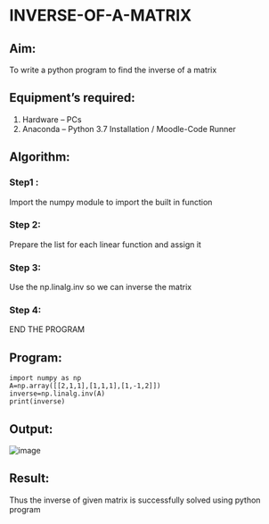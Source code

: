 # INVERSE-OF-A-MATRIX
## Aim:
To write a python program to find the inverse of a matrix
## Equipment’s required:
1. 	Hardware – PCs
2. 	Anaconda – Python 3.7 Installation / Moodle-Code Runner
## Algorithm:
### Step1 : 
Import the numpy module to import the built in function 
### Step 2: 
Prepare the list for each linear function and assign it
### Step 3: 
Use the np.linalg.inv so we can inverse the matrix
### Step 4: 
END THE PROGRAM
## Program:
```
import numpy as np 
A=np.array([[2,1,1],[1,1,1],[1,-1,2]])
inverse=np.linalg.inv(A)
print(inverse)
```
## Output:
![image](https://github.com/paulsamson18/INVERSE-OF-A-MATRIX/assets/119405794/7cf8ce82-0ef0-441f-9c72-a65980978dfa)

## Result:
Thus the inverse of given matrix is successfully solved using python program


